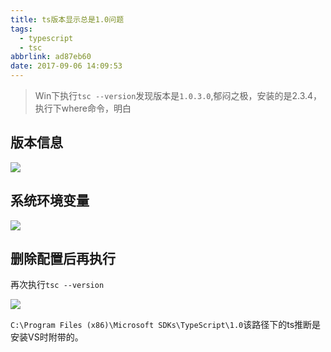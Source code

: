 ```yaml
---
title: ts版本显示总是1.0问题
tags:
  - typescript
  - tsc
abbrlink: ad87eb60
date: 2017-09-06 14:09:53
---
```

> Win下执行`tsc --version`发现版本是`1.0.3.0`,郁闷之极，安装的是2.3.4，执行下where命令，明白

## 版本信息
![](https://static.1991421.cn/blog/2017-09-06-061148.jpg)

## 系统环境变量

![](https://static.1991421.cn/blog/2017-09-06-061237.jpg)

## 删除配置后再执行
再次执行`tsc --version`

![](https://static.1991421.cn/blog/2017-09-06-061345.jpg)

`C:\Program Files (x86)\Microsoft SDKs\TypeScript\1.0`该路径下的ts推断是安装VS时附带的。
